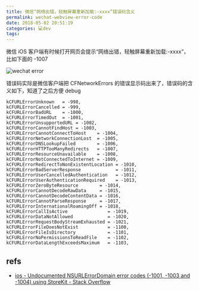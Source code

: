 ```yaml
---
title: 微信“网络出错，轻触屏幕重新加载:-xxxx”错误码含义
permalink: wechat-webview-error-code
date: 2018-05-02 20:51:19
categories: 💻dev
tags:
---
```


微信 iOS 客户端有时候打开网页会提示“网络出错，轻触屏幕重新加载:-xxxx”，比如下面的 -1007

![wechat error](https://qn.cdn.cliiip.com/imgs/u/b22f6db5-e899-41b4-bdbe-a8cc01f5543a.png)

错误码实际是微信客户端把 CFNetworkErrors 的错误显示码出来了，错误码的含义如下，知道了之后方便 debug

```
kCFURLErrorUnknown   = -998,
kCFURLErrorCancelled = -999,
kCFURLErrorBadURL    = -1000,
kCFURLErrorTimedOut  = -1001,
kCFURLErrorUnsupportedURL = -1002,
kCFURLErrorCannotFindHost = -1003,
kCFURLErrorCannotConnectToHost    = -1004,
kCFURLErrorNetworkConnectionLost  = -1005,
kCFURLErrorDNSLookupFailed        = -1006,
kCFURLErrorHTTPTooManyRedirects   = -1007,
kCFURLErrorResourceUnavailable    = -1008,
kCFURLErrorNotConnectedToInternet = -1009,
kCFURLErrorRedirectToNonExistentLocation = -1010,
kCFURLErrorBadServerResponse             = -1011,
kCFURLErrorUserCancelledAuthentication   = -1012,
kCFURLErrorUserAuthenticationRequired    = -1013,
kCFURLErrorZeroByteResource        = -1014,
kCFURLErrorCannotDecodeRawData     = -1015,
kCFURLErrorCannotDecodeContentData = -1016,
kCFURLErrorCannotParseResponse     = -1017,
kCFURLErrorInternationalRoamingOff = -1018,
kCFURLErrorCallIsActive               = -1019,
kCFURLErrorDataNotAllowed             = -1020,
kCFURLErrorRequestBodyStreamExhausted = -1021,
kCFURLErrorFileDoesNotExist           = -1100,
kCFURLErrorFileIsDirectory            = -1101,
kCFURLErrorNoPermissionsToReadFile    = -1102,
kCFURLErrorDataLengthExceedsMaximum   = -1103,
```

## refs

- [ios - Undocumented NSURLErrorDomain error codes (-1001, -1003 and -1004) using StoreKit - Stack Overflow](https://stackoverflow.com/questions/6778167/undocumented-nsurlerrordomain-error-codes-1001-1003-and-1004-using-storeki/7492235)
